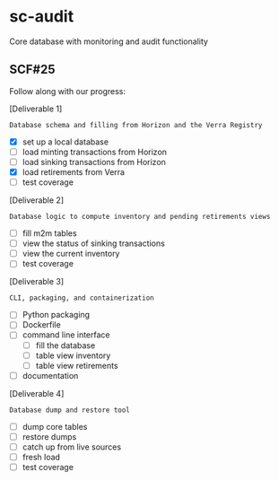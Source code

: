 # sc-audit

Core database with monitoring and audit functionality

## SCF#25

Follow along with our progress:

[Deliverable 1]

    Database schema and filling from Horizon and the Verra Registry

- [x] set up a local database
- [ ] load minting transactions from Horizon
- [ ] load sinking transactions from Horizon
- [x] load retirements from Verra
- [ ] test coverage

[Deliverable 2]

    Database logic to compute inventory and pending retirements views

- [ ] fill m2m tables
- [ ] view the status of sinking transactions
- [ ] view the current inventory
- [ ] test coverage

[Deliverable 3]

    CLI, packaging, and containerization

- [ ] Python packaging
- [ ] Dockerfile
- [ ] command line interface
  - [ ] fill the database
  - [ ] table view inventory
  - [ ] table view retirements
- [ ] documentation

[Deliverable 4]

    Database dump and restore tool

- [ ] dump core tables
- [ ] restore dumps
- [ ] catch up from live sources
- [ ] fresh load
- [ ] test coverage
